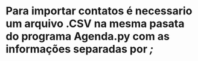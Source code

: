 # Para importar contatos é necessario um arquivo .CSV na mesma pasata do programa Agenda.py com as informações separadas por _*;*_
